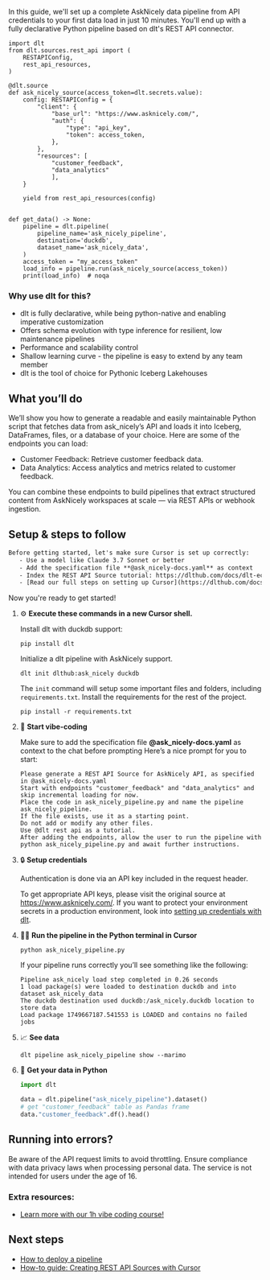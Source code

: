 In this guide, we'll set up a complete AskNicely data pipeline from API credentials to your first data load in just 10 minutes. You'll end up with a fully declarative Python pipeline based on dlt's REST API connector.

```python-outcome
import dlt
from dlt.sources.rest_api import (
    RESTAPIConfig,
    rest_api_resources,
)

@dlt.source
def ask_nicely_source(access_token=dlt.secrets.value):
    config: RESTAPIConfig = {
        "client": {
            "base_url": "https://www.asknicely.com/",
            "auth": {
                "type": "api_key",
                "token": access_token,
            },
        },
        "resources": [
            "customer_feedback",
            "data_analytics"
            ],
    }

    yield from rest_api_resources(config)


def get_data() -> None:
    pipeline = dlt.pipeline(
        pipeline_name='ask_nicely_pipeline',
        destination='duckdb',
        dataset_name='ask_nicely_data', 
    )
    access_token = "my_access_token"
    load_info = pipeline.run(ask_nicely_source(access_token))
    print(load_info)  # noqa
```

### Why use dlt for this?

- dlt is fully declarative, while being python-native and enabling imperative customization
- Offers schema evolution with type inference for resilient, low maintenance pipelines
- Performance and scalability control
- Shallow learning curve - the pipeline is easy to extend by any team member
- dlt is the tool of choice for Pythonic Iceberg Lakehouses

## What you’ll do

We’ll show you how to generate a readable and easily maintainable Python script that fetches data from ask_nicely’s API and loads it into Iceberg, DataFrames, files, or a database of your choice. Here are some of the endpoints you can load:

- Customer Feedback: Retrieve customer feedback data.
- Data Analytics: Access analytics and metrics related to customer feedback.

You can combine these endpoints to build pipelines that extract structured content from AskNicely workspaces at scale — via REST APIs or webhook ingestion.

## Setup & steps to follow

```default
Before getting started, let's make sure Cursor is set up correctly:
   - Use a model like Claude 3.7 Sonnet or better
   - Add the specification file **@ask_nicely-docs.yaml** as context
   - Index the REST API Source tutorial: https://dlthub.com/docs/dlt-ecosystem/verified-sources/rest_api/ and add it to context as **@dlt rest api**
   - [Read our full steps on setting up Cursor](https://dlthub.com/docs/dlt-ecosystem/llm-tooling/cursor-restapi#23-configuring-cursor-with-documentation)
```

Now you're ready to get started! 

1. ⚙️ **Execute these commands in a new Cursor shell.**
    
    Install dlt with duckdb support:
    ```shell
    pip install dlt
    ```

    Initialize a dlt pipeline with AskNicely support.
    ```shell
    dlt init dlthub:ask_nicely duckdb
    ```

    The `init` command will setup some important files and folders, including `requirements.txt`. Install the requirements for the rest of the project.
    ```shell
    pip install -r requirements.txt
    ```
    
2. 🤠 **Start vibe-coding**
    
    Make sure to add the specification file **@ask_nicely-docs.yaml** as context to the chat before prompting
    Here’s a nice prompt for you to start: 
    
    ```prompt
    Please generate a REST API Source for AskNicely API, as specified in @ask_nicely-docs.yaml 
    Start with endpoints "customer_feedback" and "data_analytics" and skip incremental loading for now. 
    Place the code in ask_nicely_pipeline.py and name the pipeline ask_nicely_pipeline. 
    If the file exists, use it as a starting point. 
    Do not add or modify any other files. 
    Use @dlt rest api as a tutorial. 
    After adding the endpoints, allow the user to run the pipeline with python ask_nicely_pipeline.py and await further instructions.
    ```

    
3. 🔒 **Setup credentials** 
    
    Authentication is done via an API key included in the request header.
    
    To get appropriate API keys, please visit the original source at https://www.asknicely.com/.
    If you want to protect your environment secrets in a production environment, look into [setting up credentials with dlt](https://dlthub.com/docs/walkthroughs/add_credentials).
    
4. 🏃‍♀️ **Run the pipeline in the Python terminal in Cursor**
    
    ```shell
    python ask_nicely_pipeline.py
    ```
    
    If your pipeline runs correctly you’ll see something like the following:
    
    ```shell
    Pipeline ask_nicely load step completed in 0.26 seconds
    1 load package(s) were loaded to destination duckdb and into dataset ask_nicely_data
    The duckdb destination used duckdb:/ask_nicely.duckdb location to store data
    Load package 1749667187.541553 is LOADED and contains no failed jobs
    ```
    
5. 📈 **See data**
    
    ```shell
    dlt pipeline ask_nicely_pipeline show --marimo
    ```
    
6. 🐍 **Get your data in Python**
    
    ```python
    import dlt

   data = dlt.pipeline("ask_nicely_pipeline").dataset()
   # get "customer_feedback" table as Pandas frame
   data."customer_feedback".df().head()
    ```

## Running into errors?

Be aware of the API request limits to avoid throttling. Ensure compliance with data privacy laws when processing personal data. The service is not intended for users under the age of 16.

### Extra resources:

- [Learn more with our 1h vibe coding course!](https://www.youtube.com/watch?v=GGid70rnJuM)

## Next steps

- [How to deploy a pipeline](https://dlthub.com/docs/walkthroughs/deploy-a-pipeline)
- [How-to guide: Creating REST API Sources with Cursor](https://dlthub.com/docs/dlt-ecosystem/llm-tooling/cursor-restapi)